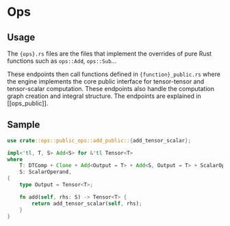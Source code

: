# Ops

## Usage

The `{ops}.rs` files are the files that implement the overrides of pure Rust functions such as `ops::Add`, `ops::Sub`...

These endpoints then call functions defined in `{function}_public.rs` where the engine implements the core public interface for tensor-tensor and tensor-scalar computation. These endpoints also handle the computation graph creation and integral structure. The endpoints are explained in [[ops_public]].

## Sample

```rust
use crate::ops::public_ops::add_public::{add_tensor_scalar};

impl<'tl, T, S> Add<S> for &'tl Tensor<T>
where
    T: DTComp + Clone + Add<Output = T> + Add<S, Output = T> + ScalarOperand + 'static + Debug,
    S: ScalarOperand,
{
    type Output = Tensor<T>;

    fn add(self, rhs: S) -> Tensor<T> {
        return add_tensor_scalar(self, rhs);
    }
}
```
